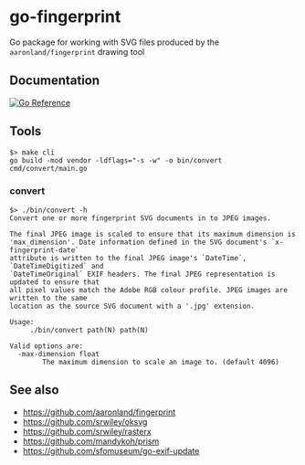 # go-fingerprint

Go package for working with SVG files produced by the `aaronland/fingerprint` drawing tool

## Documentation

[![Go Reference](https://pkg.go.dev/badge/github.com/aaronland/go-fingerprint.svg)](https://pkg.go.dev/github.com/aaronland/go-fingerprint)

## Tools

```
$> make cli
go build -mod vendor -ldflags="-s -w" -o bin/convert cmd/convert/main.go
```

### convert

```
$> ./bin/convert -h
Convert one or more fingerprint SVG documents in to JPEG images.

The final JPEG image is scaled to ensure that its maximum dimension is
'max_dimension'. Date information defined in the SVG document's `x-fingerprint-date`
attribute is written to the final JPEG image's `DateTime`, `DateTimeDigitized` and
`DateTimeOriginal` EXIF headers. The final JPEG representation is updated to ensure that
all pixel values match the Adobe RGB colour profile. JPEG images are written to the same
location as the source SVG document with a '.jpg' extension.

Usage:
	 ./bin/convert path(N) path(N)

Valid options are:
  -max-dimension float
    	The maximum dimension to scale an image to. (default 4096)
```

## See also

* https://github.com/aaronland/fingerprint
* https://github.com/srwiley/oksvg
* https://github.com/srwiley/rasterx
* https://github.com/mandykoh/prism
* https://github.com/sfomuseum/go-exif-update
